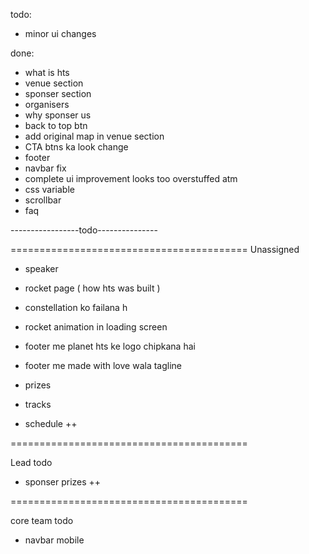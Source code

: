 todo:

- minor ui changes

done:

- what is hts
- venue section
- sponser section
- organisers
- why sponser us
- back to top btn
- add original map in venue section
- CTA btns ka look change
- footer
- navbar fix
- complete ui improvement looks too overstuffed atm
- css variable
- scrollbar
- faq

-----------------todo---------------

=========================================
Unassigned

- speaker
- rocket page ( how hts was built )
- constellation ko failana h

- rocket animation in loading screen
- footer me planet hts ke logo chipkana hai
- footer me made with love wala tagline
- prizes
- tracks
- schedule ++

=========================================

Lead todo

- sponser prizes ++

=========================================

core team todo

- navbar mobile
